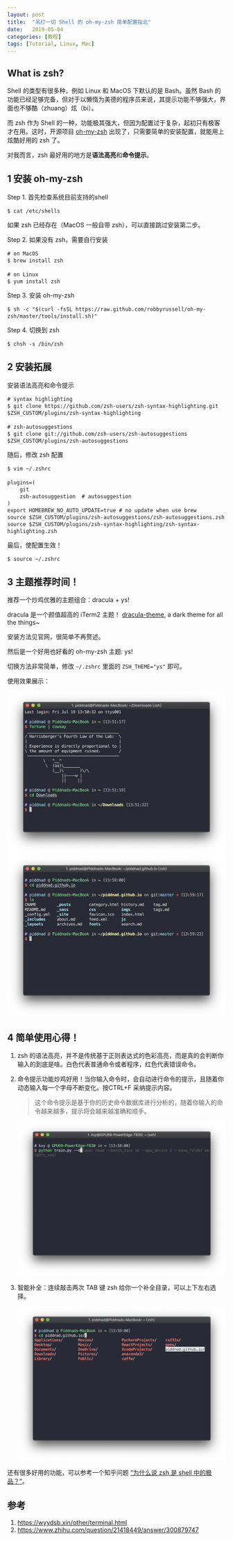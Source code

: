 ```yaml
---
layout: post
title:  "吊打一切 Shell 的 oh-my-zsh 简单配置指北"
date:   2019-05-04
categories: [教程]
tags: [Tutorial, Linux, Mac]
---
```


## What is zsh?
Shell 的类型有很多种，例如 Linux 和 MacOS 下默认的是 Bash。虽然 Bash 的功能已经足够完备，但对于以懒惰为美德的程序员来说，其提示功能不够强大，界面也不够酷（zhuang）炫（bi）。

而 zsh 作为 Shell 的一种，功能极其强大，但因为配置过于复杂，起初只有极客才在用。这时，开源项目 [oh-my-zsh](https://github.com/robbyrussell/oh-my-zsh) 出现了，只需要简单的安装配置，就能用上炫酷好用的 zsh 了。

对我而言，zsh 最好用的地方是**语法高亮**和**命令提示**。

## 1 安装 oh-my-zsh
Step 1. 首先检查系统目前支持的shell

```
$ cat /etc/shells
```

如果 zsh 已经存在（MacOS 一般自带 zsh），可以直接跳过安装第二步。

Step 2. 如果没有 zsh，需要自行安装

```
# on MacOS
$ brew install zsh

# on Linux
$ yum install zsh
```

Step 3. 安装 oh-my-zsh

```
$ sh -c "$(curl -fsSL https://raw.github.com/robbyrussell/oh-my-zsh/master/tools/install.sh)"
```

Step 4. 切换到 zsh

```
$ chsh -s /bin/zsh
```

## 2 安装拓展
安装语法高亮和命令提示

```
# syntax highlighting
$ git clone https://github.com/zsh-users/zsh-syntax-highlighting.git $ZSH_CUSTOM/plugins/zsh-syntax-highlighting

# zsh-autosuggestions
$ git clone git://github.com/zsh-users/zsh-autosuggestions $ZSH_CUSTOM/plugins/zsh-autosuggestions
```

随后，修改 zsh 配置

```
$ vim ~/.zshrc

plugins=(
    git
    zsh-autosuggestion  # autosuggestion
)
export HOMEBREW_NO_AUTO_UPDATE=true # no update when use brew
source $ZSH_CUSTOM/plugins/zsh-autosuggestions/zsh-autosuggestions.zsh
source $ZSH_CUSTOM/plugins/zsh-syntax-highlighting/zsh-syntax-highlighting.zsh
```

最后，使配置生效！

```
$ source ~/.zshrc
```

## 3 主题推荐时间！
推荐一个炒鸡优雅的主题组合：dracula + ys!

dracula 是一个颜值超高的 iTerm2 主题！
[dracula-theme](https://draculatheme.com/iterm/), a dark theme for all the things~

安装方法见官网，很简单不再赘述。

然后是一个好用也好看的 oh-my-zsh 主题: ys!

切换方法非常简单，修改 `~/.zshrc` 里面的 `ZSH_THEME="ys"` 即可。

使用效果展示：

![](/imgs/20190504/1.png)
![](/imgs/20190504/4.png)


## 4 简单使用心得！
1. zsh 的语法高亮，并不是传统基于正则表达式的色彩高亮，而是真的会判断你输入的到底是啥。白色代表普通命令或者程序，红色代表错误命令。
2. 命令提示功能炒鸡好用！当你输入命令时，会自动进行命令的提示，且随着你动态输入每一个字母不断变化。按CTRL+F 采纳提示内容。

    > 这个命令提示是基于你的历史命令数据库进行分析的，随着你输入的命令越来越多，提示将会越来越准确和顺手。

    ![](/imgs/20190504/2.png)
1. 智能补全：连续敲击两次 TAB 键 zsh 给你一个补全目录，可以上下左右选择。

    ![](/imgs/20190504/3.png)


还有很多好用的功能，可以参考一个知乎问题 [“为什么说 zsh 是 shell 中的极品？”](https://www.zhihu.com/question/21418449/answer/300879747)。

## 参考
1. https://wyydsb.xin/other/terminal.html
2. https://www.zhihu.com/question/21418449/answer/300879747